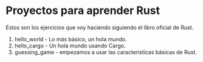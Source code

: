 # Proyectos para aprender Rust

Estos son los ejercicios que voy haciendo siguiendo el libro oficial de Rust.

1. hello_world - Lo más básico, un hola mundo.
2. hello_cargo - Un hola mundo usando Cargo.
3. guessing_game - empezamos a usar las características básicas de Rust.

